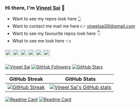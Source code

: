 ### Hi there, I'm [Vineel Sai](https://vineelsai.tech) 👋

* Want to see my repos look here 👆 <br>
* Want to contact me mail me here 👉 vineelsai26@gmail.com <br>
* Want to see my favourite repos look here 👇 <br>
* What to see me look here 👈 <br>

<a href="https://www.facebook.com/vineelsai26/">
  <img align="left" alt="Vineel Sai's Facebook" width="22px" src="https://cdn.jsdelivr.net/npm/simple-icons@v3/icons/facebook.svg" />
</a>
<a href="https://instagram.com/vineelsai26/">
  <img align="left" alt="Vineel Sai's Instagram" width="22px" src="https://cdn.jsdelivr.net/npm/simple-icons@v3/icons/instagram.svg" />
</a>
<a href="https://twitter.com/vineelsai26">
  <img align="left" alt="Vineel Sai's Twitter" width="22px" src="https://cdn.jsdelivr.net/npm/simple-icons@v3/icons/twitter.svg" />
</a>
<a href="https://linkedin.com/in/vineelsai26">
  <img align="left" alt="Vineel Sai's Linkdein" width="22px" src="https://cdn.jsdelivr.net/npm/simple-icons@v3/icons/linkedin.svg" />
</a>
<a href="https://github.com/vineelsai26">
  <img align="left" alt="Vineel Sai's Github" width="22px" src="https://cdn.jsdelivr.net/npm/simple-icons@v3/icons/github.svg" />
</a>
<a href="https://t.me/vineelsai">
  <img align="left" alt="Vineel Sai's Telegram" width="22px" src="https://cdn.jsdelivr.net/npm/simple-icons@v3/icons/telegram.svg" />
</a>
<br>
<br>

[![Vineel Sai](https://komarev.com/ghpvc/?username=vineelsai26)](])
[![GitHub Followers](https://img.shields.io/github/followers/vineelsai26?label=Followers)](https://vineelsai.tech)
[![GitHub Stars](https://img.shields.io/github/stars/vineelsai26?label=Stars)](https://vineelsai.tech)
<br>

| GitHub Streak | GitHub Stats|
| ----|-----|
| [![GitHub Streak](https://github-readme-streak-stats.herokuapp.com/?user=vineelsai26&theme=light)](https://vineelsai.tech) | [![Vineel Sai's GitHub stats](https://github-readme-stats.vercel.app/api?username=vineelsai26&show_icons=true)](https://vineelsai.tech)|

[![Readme Card](https://github-readme-stats.vercel.app/api/pin/?username=vineelsai26&repo=Blog)](https://github.com/vineelsai26/Blog)
[![Readme Card](https://github-readme-stats.vercel.app/api/pin/?username=vineelsai26&repo=E.D.I.T.H)](https://github.com/vineelsai26/E.D.I.T.H)

